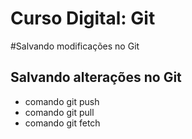 # Curso Digital: Git

#Salvando modificações no Git

## Salvando alterações no Git
* comando git push
* comando git pull
* comando git fetch
